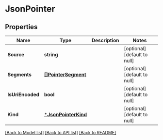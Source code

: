 # JsonPointer

## Properties
Name | Type | Description | Notes
------------ | ------------- | ------------- | -------------
**Source** | **string** |  | [optional] [default to null]
**Segments** | [**[]PointerSegment**](PointerSegment.md) |  | [optional] [default to null]
**IsUriEncoded** | **bool** |  | [optional] [default to null]
**Kind** | [***JsonPointerKind**](JsonPointerKind.md) |  | [optional] [default to null]

[[Back to Model list]](../README.md#documentation-for-models) [[Back to API list]](../README.md#documentation-for-api-endpoints) [[Back to README]](../README.md)

